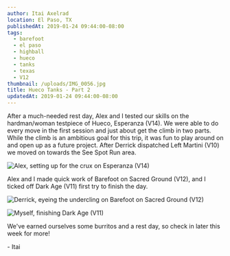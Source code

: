 ```yaml
---
author: Itai Axelrad
location: El Paso, TX
publishedAt: 2019-01-24 09:44:00-08:00
tags:
  - barefoot
  - el paso
  - highball
  - hueco
  - tanks
  - texas
  - V12
thumbnail: /uploads/IMG_0056.jpg
title: Hueco Tanks - Part 2
updatedAt: 2019-01-24 09:44:00-08:00
---
```


After a much-needed rest day, Alex and I tested our skills on the hardman/woman testpiece of Hueco, Esperanza (V14). We were able to do every move in the first session and just about get the climb in two parts. While the climb is an ambitious goal for this trip, it was fun to play around on and open up as a future project. After Derrick dispatched Left Martini (V10) we moved on towards the See Spot Run area.

![Alex, setting up for the crux on Esperanza (V14)](/uploads/IMG_0056.jpg)

Alex and I made quick work of Barefoot on Sacred Ground (V12), and I ticked off Dark Age (V11) first try to finish the day.

![Derrick, eyeing the undercling on Barefoot on Sacred Ground (V12)](/uploads/IMG_0053.jpg)

![Myself, finishing Dark Age (V11)](/uploads/IMG_1289.jpg)

We've earned ourselves some burritos and a rest day, so check in later this week for more!

\- Itai
